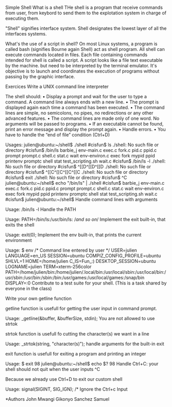 Simple Shell
What is a shell
THe shell is a program that receive commands from user, from keybord to send them to the explotation system in charge of executing them.

"Shell" signifies interface system. Shell designates the lowest layer of all the interfaces systems.

What's the use of a script in shell?
On most Linux systems, a program is called bash (signifies Bourne again Shell) act as shell program. All shell can execute commands located in files. Each file containing commands intended for shell is called a script. A script looks like a file text executable by the machine. but need to be interpreted by the terminal emulator. It's objective is to launch and coordinates the execution of programs without passing by the graphic interface.

Exercices
Write a UNIX command line interpreter

The shell should: • Display a prompt and wait for the user to type a command. A command line always ends with a new line. • The prompt is displayed again each time a command has been executed. • The command lines are simple, no semicolons, no pipes, no redirections or any other advanced features. • The command lines are made only of one word. No arguments will be passed to programs. • If an executable cannot be found, print an error message and display the prompt again. • Handle errors. • You have to handle the “end of file” condition (Ctrl+D)

Usages:
julien@ubuntu:~/shell$ ./shell 
#cisfun$ ls
./shell: No such file or directory
#cisfun$ /bin/ls
barbie_j       env-main.c  exec.c  fork.c  pid.c  ppid.c    prompt   prompt.c  shell.c  stat.c         wait
env-environ.c  exec    fork    mypid   ppid   printenv  promptc  shell     stat test_scripting.sh  wait.c
#cisfun$ /bin/ls -l
./shell: No such file or directory
#cisfun$ ^[[D^[[D^[[D
./shell: No such file or directory
#cisfun$ ^[[C^[[C^[[C^[[C
./shell: No such file or directory
#cisfun$ exit
./shell: No such file or directory
#cisfun$ ^C
julien@ubuntu:~/shell$ echo "/bin/ls" | ./shell
#cisfun$ barbie_j       env-main.c  exec.c  fork.c  pid.c  ppid.c    prompt   prompt.c  shell.c stat.c         wait
env-environ.c  exec    fork    mypid   ppid   printenv  promptc  shell     stat test_scripting.sh  wait.c
#cisfun$ julien@ubuntu:~/shell$
Handle command lines with arguments

Usage:
/bin/ls -l
Handle the PATH

Usage:
PATH=/bin/ls:/usr/bin/ls: /*and so on*/
Implement the exit built-in, that exits the shell

Usage:
exit(0);
Implement the env built-in, that prints the current environment

Usage:
$ env /* Command line entered by user */
USER=julien
LANGUAGE=en_US
SESSION=ubuntu
COMPIZ_CONFIG_PROFILE=ubuntu
SHLVL=1
HOME=/home/julien
C_IS=Fun_:)
DESKTOP_SESSION=ubuntu
LOGNAME=julien
TERM=xterm-256color
PATH=/home/julien/bin:/home/julien/.local/bin:/usr/local/sbin:/usr/local/bin:/usr/sbin:/usr/bin:/sbin:/bin:/usr/games:/usr/local/games:/snap/bin
DISPLAY=:0
Contribute to a test suite for your shell. (This is a task shared by everyone in the class)

Write your own getline function

getline function is usefull for getting the user input in command prompt.

Usage:
_getline(&buffer, &bufferSize, stdin);
You are not allowed to use strtok

strtok function is usefull fo cutting the character(s) we want in a line

Usage:
_strtok(string, "character(s)");
handle arguments for the built-in exit

exit function is usefull for exiting a program and printing an integer

Usage:
$ exit 98
julien@ubuntu:~/shell$ echo $?
98
Handle Ctrl+C: your shell should not quit when the user inputs ^C

Because we already use Ctrl+D to exit our custom shell

Usage:
signal(SIGINT, SIG_IGN); /* Ignore the Ctrl+c Input

 *Authors
John Mwangi Gikonyo
Sanchez Samuel
